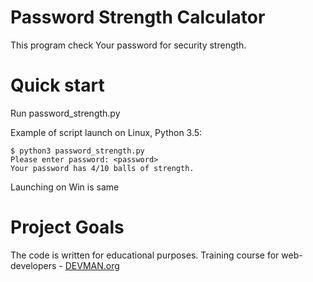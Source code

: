 # Password Strength Calculator

This program check Your password for security strength.

# Quick start

Run password_strength.py

Example of script launch on Linux, Python 3.5:

```#!bash
$ python3 password_strength.py
Please enter password: <password>
Your password has 4/10 balls of strength.
```

Launching on Win is same

# Project Goals

The code is written for educational purposes. Training course for web-developers - [DEVMAN.org](https://devman.org)
